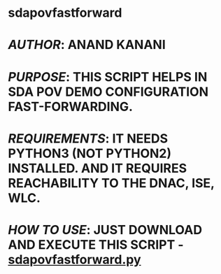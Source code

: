 # sdapovfastforward


#   _AUTHOR_: ANAND KANANI


#   _PURPOSE_: THIS SCRIPT HELPS IN SDA POV DEMO CONFIGURATION FAST-FORWARDING.


#   _REQUIREMENTS_: IT NEEDS PYTHON3 (NOT PYTHON2) INSTALLED. AND IT REQUIRES REACHABILITY TO THE DNAC, ISE, WLC.


#   _HOW TO USE_: JUST DOWNLOAD AND EXECUTE THIS SCRIPT - 	[sdapovfastforward.py](https://raw.githubusercontent.com/ankanani/sdapovfastforward/master/sdapovfastforward.py)